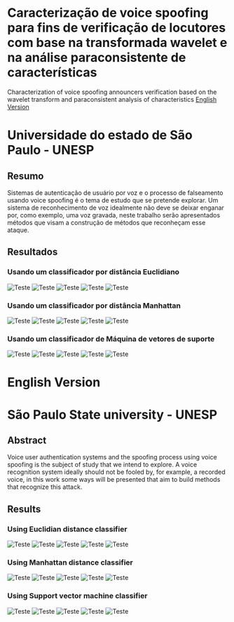 # Caracterização de voice spoofing para fins de verificação de locutores com base na transformada wavelet e na análise paraconsistente de características
Characterization of voice spoofing announcers verification based on the wavelet transform and paraconsistent analysis of characteristics
[English Version](#english-version)

# Universidade do estado de São Paulo - UNESP

## Resumo

Sistemas de autenticação de usuário por voz e o processo de 
falseamento usando voice spoofing é o tema de estudo que se 
pretende explorar. Um sistema de reconhecimento  de voz idealmente 
não deve se deixar enganar por, como exemplo, uma voz gravada, 
neste trabalho serão apresentados métodos que visam a construção 
de métodos que reconheçam esse ataque.

## Resultados

### Usando um classificador por distância Euclidiano 
![Teste](./documentation/results/confusionMatrices/classifier_Euclidian_10.png "title") 
![Teste](./documentation/results/confusionMatrices/classifier_Euclidian_20.png "title") 
![Teste](./documentation/results/confusionMatrices/classifier_Euclidian_30.png "title") 
![Teste](./documentation/results/confusionMatrices/classifier_Euclidian_40.png "title") 
![Teste](./documentation/results/confusionMatrices/classifier_Euclidian_50.png "title") 

### Usando um classificador por distância Manhattan 
![Teste](./documentation/results/confusionMatrices/classifier_Manhattan_10.png "title") 
![Teste](./documentation/results/confusionMatrices/classifier_Manhattan_20.png "title") 
![Teste](./documentation/results/confusionMatrices/classifier_Manhattan_30.png "title") 
![Teste](./documentation/results/confusionMatrices/classifier_Manhattan_40.png "title") 
![Teste](./documentation/results/confusionMatrices/classifier_Manhattan_50.png "title") 

### Usando um classificador de Máquina de vetores de suporte 
![Teste](./documentation/results/confusionMatrices/classifier_SVM_10.png "title") 
![Teste](./documentation/results/confusionMatrices/classifier_SVM_20.png "title") 
![Teste](./documentation/results/confusionMatrices/classifier_SVM_30.png "title") 
![Teste](./documentation/results/confusionMatrices/classifier_SVM_40.png "title") 
![Teste](./documentation/results/confusionMatrices/classifier_SVM_50.png "title") 


# English Version

# São Paulo State university - UNESP

## Abstract
Voice user authentication systems and the spoofing process 
using voice spoofing is the subject of study that we intend 
to explore. A voice recognition system ideally should not be 
fooled by, for example, a recorded voice, in this work some
ways will be presented that aim to build methods that recognize 
this attack.

## Results
### Using Euclidian distance classifier 
![Teste](./documentation/results/confusionMatrices/classifier_Euclidian_10.png "title") 
![Teste](./documentation/results/confusionMatrices/classifier_Euclidian_20.png "title") 
![Teste](./documentation/results/confusionMatrices/classifier_Euclidian_30.png "title") 
![Teste](./documentation/results/confusionMatrices/classifier_Euclidian_40.png "title") 
![Teste](./documentation/results/confusionMatrices/classifier_Euclidian_50.png "title") 

### Using Manhattan distance classifier 
![Teste](./documentation/results/confusionMatrices/classifier_Manhattan_10.png "title") 
![Teste](./documentation/results/confusionMatrices/classifier_Manhattan_20.png "title") 
![Teste](./documentation/results/confusionMatrices/classifier_Manhattan_30.png "title") 
![Teste](./documentation/results/confusionMatrices/classifier_Manhattan_40.png "title") 
![Teste](./documentation/results/confusionMatrices/classifier_Manhattan_50.png "title") 

### Using Support vector machine classifier 
![Teste](./documentation/results/confusionMatrices/classifier_SVM_10.png "title") 
![Teste](./documentation/results/confusionMatrices/classifier_SVM_20.png "title") 
![Teste](./documentation/results/confusionMatrices/classifier_SVM_30.png "title") 
![Teste](./documentation/results/confusionMatrices/classifier_SVM_40.png "title") 
![Teste](./documentation/results/confusionMatrices/classifier_SVM_50.png "title") 
